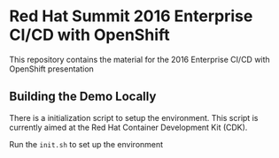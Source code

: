 Red Hat Summit 2016 Enterprise CI/CD with OpenShift
==============================

This repository contains the material for the 2016 Enterprise CI/CD with OpenShift presentation

## Building the Demo Locally

There is a initialization script to setup the environment. This script is currently aimed at the Red Hat Container Development Kit (CDK).

Run the `init.sh` to set up the environment